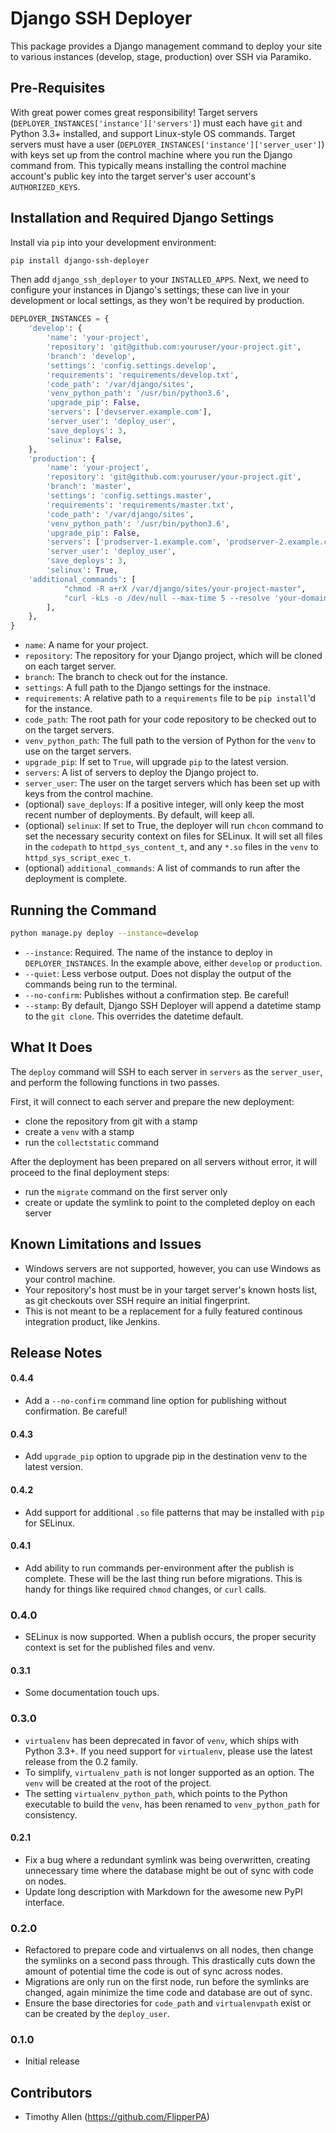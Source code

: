 # Django SSH Deployer

This package provides a Django management command to deploy your site to various instances (develop, stage, production) over SSH via Paramiko.

## Pre-Requisites

With great power comes great responsibility! Target servers (`DEPLOYER_INSTANCES['instance']['servers']`) must each have `git` and Python 3.3+ installed, and support Linux-style OS commands. Target servers must have a user (`DEPLOYER_INSTANCES['instance']['server_user']`) with keys set up from the control machine where you run the Django command from. This typically means installing the control machine account's public key into the target server's user account's `AUTHORIZED_KEYS`.

## Installation and Required Django Settings

Install via `pip` into your development environment:

```bash
pip install django-ssh-deployer
```

Then add `django_ssh_deployer` to your `INSTALLED_APPS`. Next, we need to configure your instances in Django's settings; these can live in your development or local settings, as they won't be required by production.

```python
DEPLOYER_INSTANCES = {
    'develop': {
        'name': 'your-project',
        'repository': 'git@github.com:youruser/your-project.git',
        'branch': 'develop',
        'settings': 'config.settings.develop',
        'requirements': 'requirements/develop.txt',
        'code_path': '/var/django/sites',
        'venv_python_path': '/usr/bin/python3.6',
        'upgrade_pip': False,
        'servers': ['devserver.example.com'],
        'server_user': 'deploy_user',
        'save_deploys': 3,
        'selinux': False,
    },
    'production': {
        'name': 'your-project',
        'repository': 'git@github.com:youruser/your-project.git',
        'branch': 'master',
        'settings': 'config.settings.master',
        'requirements': 'requirements/master.txt',
        'code_path': '/var/django/sites',
        'venv_python_path': '/usr/bin/python3.6',
        'upgrade_pip': False,
        'servers': ['prodserver-1.example.com', 'prodserver-2.example.com'],
        'server_user': 'deploy_user',
        'save_deploys': 3,
        'selinux': True,
	'additional_commands': [
            "chmod -R a+rX /var/django/sites/your-project-master",
            "curl -kLs -o /dev/null --max-time 5 --resolve 'your-domain.com:443:127.0.0.1' https://your-domain.com/",
        ],
    },
}
```

* `name`: A name for your project.
* `repository`: The repository for your Django project, which will be cloned on each target server.
* `branch`: The branch to check out for the instance.
* `settings`: A full path to the Django settings for the instnace.
* `requirements`: A relative path to a `requirements` file to be `pip install`'d for the instance.
* `code_path`: The root path for your code repository to be checked out to on the target servers.
* `venv_python_path`: The full path to the version of Python for the `venv` to use on the target servers.
* `upgrade_pip`: If set to `True`, will upgrade `pip` to the latest version.
* `servers`: A list of servers to deploy the Django project to.
* `server_user`: The user on the target servers which has been set up with keys from the control machine.
* (optional) `save_deploys`: If a positive integer, will only keep the most recent number of deployments. By default, will keep all.
* (optional) `selinux`: If set to True, the deployer will run `chcon` command to set the necessary security context on files for SELinux. It will set all files in the `codepath` to `httpd_sys_content_t`, and any `*.so` files in the `venv` to `httpd_sys_script_exec_t`.
* (optional) `additional_commands`: A list of commands to run after the deployment is complete.

## Running the Command

```bash
python manage.py deploy --instance=develop
```

* `--instance`: Required. The name of the instance to deploy in `DEPLOYER_INSTANCES`. In the example above, either `develop` or `production`.
* `--quiet`: Less verbose output. Does not display the output of the commands being run to the terminal.
* `--no-confirm`: Publishes without a confirmation step. Be careful!
* `--stamp`: By default, Django SSH Deployer will append a datetime stamp to the `git clone`. This overrides the datetime default.

## What It Does

The `deploy` command will SSH to each server in `servers` as the `server_user`, and perform the following functions in two passes.

First, it will connect to each server and prepare the new deployment:

* clone the repository from git with a stamp
* create a `venv` with a stamp
* run the `collectstatic` command

After the deployment has been prepared on all servers without error, it will proceed to the final deployment steps:

* run the `migrate` command on the first server only
* create or update the symlink to point to the completed deploy on each server

## Known Limitations and Issues

* Windows servers are not supported, however, you can use Windows as your control machine.
* Your repository's host must be in your target server's known hosts list, as git checkouts over SSH require an initial fingerprint.
* This is not meant to be a replacement for a fully featured continous integration product, like Jenkins.

## Release Notes

#### 0.4.4

* Add a `--no-confirm` command line option for publishing without confirmation. Be careful!

#### 0.4.3

* Add `upgrade_pip` option to upgrade pip in the destination venv to the latest version.

#### 0.4.2

* Add support for additional `.so` file patterns that may be installed with `pip` for SELinux.

#### 0.4.1

* Add ability to run commands per-environment after the publish is complete. These will be the last thing run before migrations. This is handy for things like required `chmod` changes, or `curl` calls.

### 0.4.0

* SELinux is now supported. When a publish occurs, the proper security context is set for the published files and venv.

#### 0.3.1

* Some documentation touch ups.

### 0.3.0

* `virtualenv` has been deprecated in favor of `venv`, which ships with Python 3.3+. If you need support for `virtualenv`, please use the latest release from the 0.2 family.
* To simplify, `virtualenv_path` is not longer supported as an option. The `venv` will be created at the root of the project.
* The setting `virtualenv_python_path`, which points to the Python executable to build the `venv`, has been renamed to `venv_python_path` for consistency.

#### 0.2.1

* Fix a bug where a redundant symlink was being overwritten, creating unnecessary time where the database might be out of sync with code on nodes.
* Update long description with Markdown for the awesome new PyPI interface.

### 0.2.0

* Refactored to prepare code and virtualenvs on all nodes, then change the symlinks on a second pass through. This drastically cuts down the amount of potential time the code is out of sync across nodes.
* Migrations are only run on the first node, run before the symlinks are changed, again minimize the time code and database are out of sync.
* Ensure the base directories for `code_path` and `virtualenvpath` exist or can be created by the `deploy_user`.

### 0.1.0

* Initial release

## Contributors

* Timothy Allen (https://github.com/FlipperPA)
